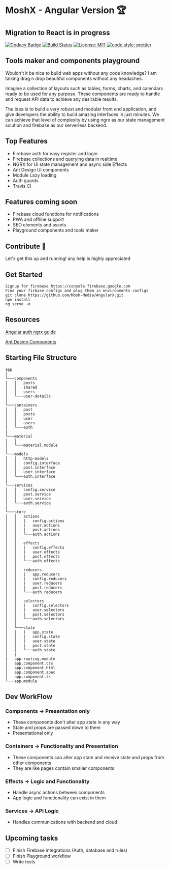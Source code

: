 # MoshX - Angular Version 🏆
## Migration to React is in progress

[![Codacy Badge](https://api.codacy.com/project/badge/Grade/6825a5f1db8f4856aa48f38121f2f993)](https://app.codacy.com/app/Mosh-Media/AngularX?utm_source=github.com&utm_medium=referral&utm_content=Mosh-Media/AngularX&utm_campaign=Badge_Grade_Dashboard)
[![Build Status](https://travis-ci.com/Mosh-Media/AngularX.svg?branch=master)](https://travis-ci.com/Mosh-Media/AngularX)
[![License: MIT](https://img.shields.io/badge/License-MIT-yellow.svg)](https://opensource.org/licenses/MIT)
[![code style: prettier](https://img.shields.io/badge/code_style-prettier-ff69b4.svg?style=flat-square)](https://github.com/prettier/prettier)


## Tools maker and components playground 

Wouldn't it be nice to build web apps without any code knowledge? I am talking drag n drop beautiful components without any headaches.

Imagine a collection of layouts such as tables, forms, charts, and calendars ready to be used for any purpose. These components are ready to handle and request API data to achieve any desirable results.

The idea is to build a very robust and modular front end application, and give developers the ability to build amazing interfaces in just minutes. We can achieve that level of complexity by using ngrx as our state management solution and firebase as our serverless backend.


## Top Features

- Firebase auth for easy register and login 
- Firebase collections and querying data in realtime
- NGRX for UI state management and async side Effects
- Ant Design UI components
- Module Lazy loading
- Auth guards
- Travis CI


## Features coming soon

- Firebase cloud functions for notifications
- PWA and offline support
- SEO elements and assets
- Playground components and tools maker


## Contribute 💙

Let's get this up and running! any help is highly appreciated

## Get Started

```
Signup for firebase https://console.firebase.google.com
Find your firbase configs and plug them in environments configs
git clone https://github.com/Mosh-Media/AngularX.git
npm install
ng serve -o
```


## Resources

[Angular auth ngrx guide](https://angularfirebase.com/lessons/ngrx-with-firebase-auth-google-oauth-login/)

[Ant Design Components](https://ng.ant.design/docs/introduce/en)


## Starting File Structure

```
app
│
└───components
│   │   posts
│   │   shared
│   │   users
│   └───user-details
│
└───containers
│   │   post
│   │   posts
│   │   user
│   │   users
│   └───auth
|
└───material
│   │
│   └───material.module
│
└───models
│   │   http-models
│   │   config.interface
│   │   post.interface
│   |   user.interface
│   └───auth.interface
|
└───services
│   │   config.service
│   │   post.service
│   │   user.service
│   └───auth.service
|
└───store
│   │   actions
│   │   |   config.actions
│   │   |   user.actions
│   │   |   post.actions
│   │   └───auth.actions
│   │
│   │   effects
│   │   |   config.effects
│   │   |   user.effects
│   │   |   post.effects
│   │   └───auth.effects
│   │
│   │   reducers
│   │   |   app.reducers
│   │   |   config.reducers
│   │   |   user.reducers
│   │   |   post.reducers
│   │   └───auth.reducers
│   │
│   │   selectors
│   │   |   config.selectors
│   │   |   user.selectors
│   │   |   post.selectors
│   │   └───auth.selectors
│   │
│   └───state
│   │   |   app.state
│   │   |   config.state
│   │   |   user.state
│   │   |   post.state
│   │   └───auth.state
│   |
|   app-routing.module
│   app.component.css
│   app.component.html
│   app.component.spec
│   app.component.ts
└───app.module
```
## Dev WorkFlow

### Components -> Presentation only
- These components don't alter app state in any way
- State and props are passed down to them
- Presentational only

### Containers -> Functionality and Presentation
- These components can alter app state and receive state and props from other components
- They are like pages contain smaller components

### Effects -> Logic and Functionality
- Handle async actions between components
- App logic and functionality can exist in them

### Services -> API Logic
- Handles communications with backend and cloud


## Upcoming tasks

- [ ] Finish Firebase integrations (Auth, database and rules)
- [ ] Finish Playground workflow
- [ ] Write tests
